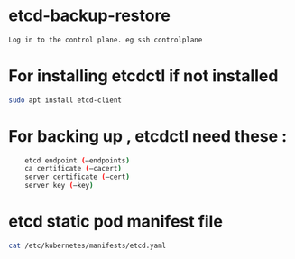 # etcd-backup-restore

```bash
Log in to the control plane. eg ssh controlplane
```

# For installing etcdctl if not installed

```bash
sudo apt install etcd-client
```

# For backing up , etcdctl need these :

```bash
    etcd endpoint (–endpoints)
    ca certificate (–cacert)
    server certificate (–cert)
    server key (–key)
```

# etcd static pod manifest file

```bash
cat /etc/kubernetes/manifests/etcd.yaml
```
